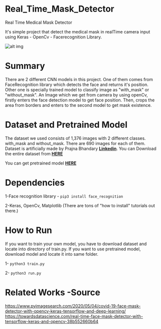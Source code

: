 # Real_Time_Mask_Detector
Real Time Medical Mask Detector

It's simple project that detect the medical mask in realTime camera input using Keras - OpenCv - Facerecognition Library.

![alt img](./demo.gif)<br>

# Summary

There are 2 different CNN models in this project. One of them comes from FaceRecognition library which detects the face and returns it's position. Other one is specially trained model to classify image as "with_mask" or "without_mask". An Image which we get from camera by using openCv, firstly enters the face detection model to get face position. Then, crops the area from borders and enters to the second model to get mask existence.

# Dataset and Pretrained Model

The dataset we used consists of 1,376 images with 2 different classes. with_mask and without_mask. There are 690 images for each of them. Dataset is artificially made by Prajna Bhandary **[Linkedin](https://www.linkedin.com/feed/update/urn%3Ali%3Aactivity%3A6655711815361761280/)**. You can Download the entire dataset from **[HERE](https://drive.google.com/drive/folders/1cHLb3oX7gLRkrrnIMGbduVvFF2msok6z?usp=sharing/)**

You can get pretrained model **[HERE](https://drive.google.com/file/d/1ZnNhitQjHcs0c-Ir_4KhJ3h96u6fC-7W/view?usp=sharing/)**


# Dependencies

1-Face recognition library - `pip3 install face_recognition`

2-Keras, OpenCv, Matplotlib (There are tons of "how to install" tutorials out there.)

# How to Run

If you want to train your own model, you have to download dataset and locate into directory of train.py. If you want to use pretrained model, download model and locate it into same folder.

1- `python3 train.py`

2- `python3 run.py`

# Related Works -Source

https://www.pyimagesearch.com/2020/05/04/covid-19-face-mask-detector-with-opencv-keras-tensorflow-and-deep-learning/
https://towardsdatascience.com/real-time-face-mask-detector-with-tensorflow-keras-and-opencv-38b552660b64
